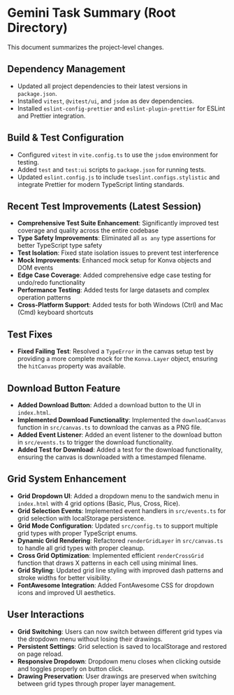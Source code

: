 # Gemini Task Summary (Root Directory)

This document summarizes the project-level changes.

## Dependency Management

- Updated all project dependencies to their latest versions in `package.json`.
- Installed `vitest`, `@vitest/ui`, and `jsdom` as dev dependencies.
- Installed `eslint-config-prettier` and `eslint-plugin-prettier` for ESLint and Prettier integration.

## Build & Test Configuration

- Configured `vitest` in `vite.config.ts` to use the `jsdom` environment for testing.
- Added `test` and `test:ui` scripts to `package.json` for running tests.
- Updated `eslint.config.js` to include `tseslint.configs.stylistic` and integrate Prettier for modern TypeScript linting standards.

## Recent Test Improvements (Latest Session)

- **Comprehensive Test Suite Enhancement**: Significantly improved test coverage and quality across the entire codebase
- **Type Safety Improvements**: Eliminated all `as any` type assertions for better TypeScript type safety
- **Test Isolation**: Fixed state isolation issues to prevent test interference
- **Mock Improvements**: Enhanced mock setup for Konva objects and DOM events
- **Edge Case Coverage**: Added comprehensive edge case testing for undo/redo functionality
- **Performance Testing**: Added tests for large datasets and complex operation patterns
- **Cross-Platform Support**: Added tests for both Windows (Ctrl) and Mac (Cmd) keyboard shortcuts

## Test Fixes

- **Fixed Failing Test**: Resolved a `TypeError` in the canvas setup test by providing a more complete mock for the `Konva.Layer` object, ensuring the `hitCanvas` property was available.

## Download Button Feature

- **Added Download Button**: Added a download button to the UI in `index.html`.
- **Implemented Download Functionality**: Implemented the `downloadCanvas` function in `src/canvas.ts` to download the canvas as a PNG file.
- **Added Event Listener**: Added an event listener to the download button in `src/events.ts` to trigger the download functionality.
- **Added Test for Download**: Added a test for the download functionality, ensuring the canvas is downloaded with a timestamped filename.

## Grid System Enhancement

- **Grid Dropdown UI**: Added a dropdown menu to the sandwich menu in `index.html` with 4 grid options (Basic, Plus, Cross, Rice).
- **Grid Selection Events**: Implemented event handlers in `src/events.ts` for grid selection with localStorage persistence.
- **Grid Mode Configuration**: Updated `src/config.ts` to support multiple grid types with proper TypeScript enums.
- **Dynamic Grid Rendering**: Refactored `renderGridLayer` in `src/canvas.ts` to handle all grid types with proper cleanup.
- **Cross Grid Optimization**: Implemented efficient `renderCrossGrid` function that draws X patterns in each cell using minimal lines.
- **Grid Styling**: Updated grid line styling with improved dash patterns and stroke widths for better visibility.
- **FontAwesome Integration**: Added FontAwesome CSS for dropdown icons and improved UI aesthetics.

## User Interactions

- **Grid Switching**: Users can now switch between different grid types via the dropdown menu without losing their drawings.
- **Persistent Settings**: Grid selection is saved to localStorage and restored on page reload.
- **Responsive Dropdown**: Dropdown menu closes when clicking outside and toggles properly on button click.
- **Drawing Preservation**: User drawings are preserved when switching between grid types through proper layer management.
